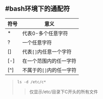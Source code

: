 ## #bash环境下的通配符
符号|意义
--|--
\*|代表0-多个任意字符
?|一个任意字符
[]|代表`[]`内任意一个字符
[-]|在一个范围内的任一字符
[^]|不属于的`[]`内的任一字符

>`ls -d /etc/c*`
>>仅显示/etc/目录下C开头的所有文件
